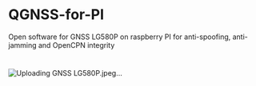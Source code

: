 # QGNSS-for-PI
Open software for GNSS LG580P on raspberry PI for anti-spoofing, anti-jamming and OpenCPN integrity
# 
![Uploading GNSS LG580P.jpeg…]()
